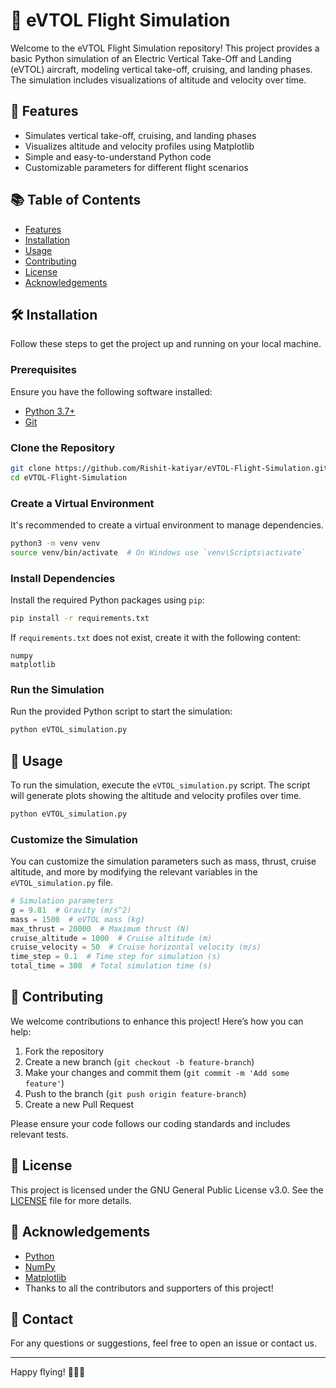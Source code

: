 # 🚁 eVTOL Flight Simulation

Welcome to the eVTOL Flight Simulation repository! This project provides a basic Python simulation of an Electric Vertical Take-Off and Landing (eVTOL) aircraft, modeling vertical take-off, cruising, and landing phases. The simulation includes visualizations of altitude and velocity over time.

## 🌟 Features

- Simulates vertical take-off, cruising, and landing phases
- Visualizes altitude and velocity profiles using Matplotlib
- Simple and easy-to-understand Python code
- Customizable parameters for different flight scenarios

## 📚 Table of Contents

- [Features](#-features)
- [Installation](#-installation)
- [Usage](#-usage)
- [Contributing](#-contributing)
- [License](#-license)
- [Acknowledgements](#-acknowledgements)

## 🛠 Installation

Follow these steps to get the project up and running on your local machine.

### Prerequisites

Ensure you have the following software installed:

- [Python 3.7+](https://www.python.org/downloads/)
- [Git](https://git-scm.com/)

### Clone the Repository

```bash
git clone https://github.com/Rishit-katiyar/eVTOL-Flight-Simulation.git
cd eVTOL-Flight-Simulation
```

### Create a Virtual Environment

It's recommended to create a virtual environment to manage dependencies.

```bash
python3 -m venv venv
source venv/bin/activate  # On Windows use `venv\Scripts\activate`
```

### Install Dependencies

Install the required Python packages using `pip`:

```bash
pip install -r requirements.txt
```

If `requirements.txt` does not exist, create it with the following content:

```plaintext
numpy
matplotlib
```

### Run the Simulation

Run the provided Python script to start the simulation:

```bash
python eVTOL_simulation.py
```

## 🚀 Usage

To run the simulation, execute the `eVTOL_simulation.py` script. The script will generate plots showing the altitude and velocity profiles over time.

```bash
python eVTOL_simulation.py
```

### Customize the Simulation

You can customize the simulation parameters such as mass, thrust, cruise altitude, and more by modifying the relevant variables in the `eVTOL_simulation.py` file.

```python
# Simulation parameters
g = 9.81  # Gravity (m/s^2)
mass = 1500  # eVTOL mass (kg)
max_thrust = 20000  # Maximum thrust (N)
cruise_altitude = 1000  # Cruise altitude (m)
cruise_velocity = 50  # Cruise horizontal velocity (m/s)
time_step = 0.1  # Time step for simulation (s)
total_time = 300  # Total simulation time (s)
```

## 🤝 Contributing

We welcome contributions to enhance this project! Here’s how you can help:

1. Fork the repository
2. Create a new branch (`git checkout -b feature-branch`)
3. Make your changes and commit them (`git commit -m 'Add some feature'`)
4. Push to the branch (`git push origin feature-branch`)
5. Create a new Pull Request

Please ensure your code follows our coding standards and includes relevant tests.

## 📄 License

This project is licensed under the GNU General Public License v3.0. See the [LICENSE](LICENSE) file for more details.

## 🙏 Acknowledgements

- [Python](https://www.python.org/)
- [NumPy](https://numpy.org/)
- [Matplotlib](https://matplotlib.org/)
- Thanks to all the contributors and supporters of this project!

## 📧 Contact

For any questions or suggestions, feel free to open an issue or contact us.

---

Happy flying! 🚀🛫🛬

